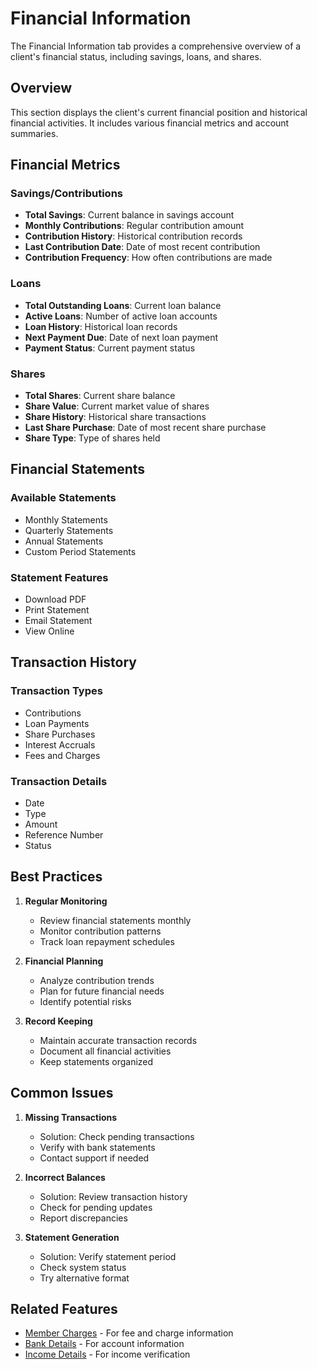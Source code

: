 # Financial Information

The Financial Information tab provides a comprehensive overview of a client's financial status, including savings, loans, and shares.

## Overview

This section displays the client's current financial position and historical financial activities. It includes various financial metrics and account summaries.

## Financial Metrics

### Savings/Contributions
- **Total Savings**: Current balance in savings account
- **Monthly Contributions**: Regular contribution amount
- **Contribution History**: Historical contribution records
- **Last Contribution Date**: Date of most recent contribution
- **Contribution Frequency**: How often contributions are made

### Loans
- **Total Outstanding Loans**: Current loan balance
- **Active Loans**: Number of active loan accounts
- **Loan History**: Historical loan records
- **Next Payment Due**: Date of next loan payment
- **Payment Status**: Current payment status

### Shares
- **Total Shares**: Current share balance
- **Share Value**: Current market value of shares
- **Share History**: Historical share transactions
- **Last Share Purchase**: Date of most recent share purchase
- **Share Type**: Type of shares held

## Financial Statements

### Available Statements
- Monthly Statements
- Quarterly Statements
- Annual Statements
- Custom Period Statements

### Statement Features
- Download PDF
- Print Statement
- Email Statement
- View Online

## Transaction History

### Transaction Types
- Contributions
- Loan Payments
- Share Purchases
- Interest Accruals
- Fees and Charges

### Transaction Details
- Date
- Type
- Amount
- Reference Number
- Status

## Best Practices

1. **Regular Monitoring**
   - Review financial statements monthly
   - Monitor contribution patterns
   - Track loan repayment schedules

2. **Financial Planning**
   - Analyze contribution trends
   - Plan for future financial needs
   - Identify potential risks

3. **Record Keeping**
   - Maintain accurate transaction records
   - Document all financial activities
   - Keep statements organized

## Common Issues

1. **Missing Transactions**
   - Solution: Check pending transactions
   - Verify with bank statements
   - Contact support if needed

2. **Incorrect Balances**
   - Solution: Review transaction history
   - Check for pending updates
   - Report discrepancies

3. **Statement Generation**
   - Solution: Verify statement period
   - Check system status
   - Try alternative format

## Related Features

- [Member Charges](./member-charges.md) - For fee and charge information
- [Bank Details](./bank-details.md) - For account information
- [Income Details](./income-details.md) - For income verification 